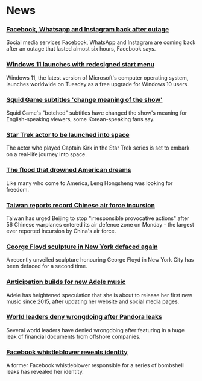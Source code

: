 # News
### [Facebook, Whatsapp and Instagram back after outage](https://www.bbc.com/news/technology-58793174)
Social media services Facebook, WhatsApp and Instagram are coming back after an outage that lasted almost six hours, Facebook says. 
### [Windows 11 launches with redesigned start menu](https://www.bbc.com/news/technology-58795119)
Windows 11, the latest version of Microsoft's computer operating system, launches worldwide on Tuesday as a free upgrade for Windows 10 users.
### [Squid Game subtitles 'change meaning of the show'](https://www.bbc.com/news/world-asia-58787264)
Squid Game's "botched" subtitles have changed the show's meaning for English-speaking viewers, some Korean-speaking fans say.
### [Star Trek actor to be launched into space](https://www.bbc.com/news/world-us-canada-58792761)
The actor who played Captain Kirk in the Star Trek series is set to embark on a real-life journey into space.
### [The flood that drowned American dreams](https://www.bbc.com/news/world-us-canada-58565627)
Like many who come to America, Leng Hongsheng was looking for freedom. 
### [Taiwan reports record Chinese air force incursion](https://www.bbc.com/news/world-asia-58794094)
Taiwan has urged Beijing to stop "irresponsible provocative actions" after 56 Chinese warplanes entered its air defence zone on Monday - the largest ever reported incursion by China's air force.
### [George Floyd sculpture in New York defaced again](https://www.bbc.com/news/world-us-canada-58792829)
A recently unveiled sculpture honouring George Floyd in New York City has been defaced for a second time.
### [Anticipation builds for new Adele music](https://www.bbc.com/news/entertainment-arts-58795069)
Adele has heightened speculation that she is about to release her first new music since 2015, after updating her website and social media pages.
### [World leaders deny wrongdoing after Pandora leaks](https://www.bbc.com/news/world-58791586)
Several world leaders have denied wrongdoing after featuring in a huge leak of financial documents from offshore companies.
### [Facebook whistleblower reveals identity](https://www.bbc.com/news/technology-58784615)
A former Facebook whistleblower responsible for a series of bombshell leaks has revealed her identity. 
